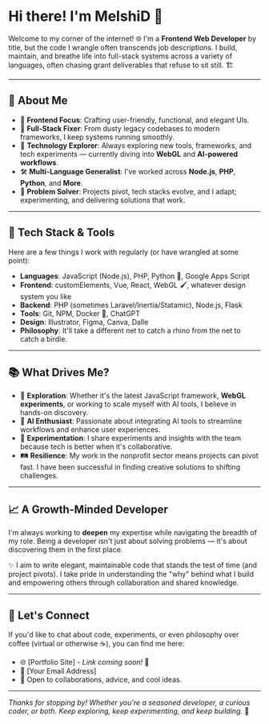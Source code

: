 # Hi there! I'm MelshiD 👋

Welcome to my corner of the internet! 🌐 I'm a **Frontend Web Developer** by title, but the code I wrangle often transcends job descriptions. I build, maintain, and breathe life into full-stack systems across a variety of languages, often chasing grant deliverables that refuse to sit still. 🏗️

---

## 🌟 **About Me**
- 🎨 **Frontend Focus**: Crafting user-friendly, functional, and elegant UIs.
- 🔧 **Full-Stack Fixer**: From dusty legacy codebases to modern frameworks, I keep systems running smoothly.
- 🚀 **Technology Explorer**: Always exploring new tools, frameworks, and tech experiments — currently diving into **WebGL** and **AI-powered workflows**.
- 🛠️ **Multi-Language Generalist**: I've worked across **Node.js**, **PHP**, **Python**, and **More**.
- 🧩 **Problem Solver**: Projects pivot, tech stacks evolve, and I adapt; experimenting, and delivering solutions that work.

---

## 🧰 **Tech Stack & Tools**

Here are a few things I work with regularly (or have wrangled at some point):

- **Languages**: JavaScript (Node.js), PHP, Python 🐍, Google Apps Script
- **Frontend**: customElements, Vue, React, WebGL 🖌️, whatever design system you like
- **Backend**: PHP (sometimes Laravel/Inertia/Statamic), Node.js, Flask
- **Tools**: Git, NPM, Docker 🐳, ChatGPT
- **Design**: Illustrator, Figma, Canva, Dalle
- **Philosophy**: It'll take a different net to catch a rhino from the net to catch a birdie.

---

## 📚 **What Drives Me?**
- 🚴 **Exploration**: Whether it's the latest JavaScript framework, **WebGL experiments**, or working to scale myself with AI tools, I believe in hands-on discovery.
- 🤖 **AI Enthusiast**: Passionate about integrating AI tools to streamline workflows and enhance user experiences.
- 🧪 **Experimentation**: I share experiments and insights with the team because tech is better when it's collaborative.
- 🛤️ **Resilience**: My work in the nonprofit sector means projects can pivot fast. I have been successful in finding creative solutions to shifting challenges.

---

## 📈 **A Growth-Minded Developer**

I'm always working to **deepen** my expertise while navigating the breadth of my role. Being a developer isn't just about solving problems — it's about discovering them in the first place.

✨ I aim to write elegant, maintainable code that stands the test of time (and project pivots). I take pride in understanding the "why" behind what I build and empowering others through collaboration and shared knowledge.

---

## 🤝 **Let's Connect**

If you'd like to chat about code, experiments, or even philosophy over coffee (virtual or otherwise ☕), you can find me here:
- 🌐 [Portfolio Site] - *Link coming soon!* 🚧
- 📧 [Your Email Address]
- 💬 Open to collaborations, advice, and cool ideas.

---

*Thanks for stopping by! Whether you're a seasoned developer, a curious coder, or both.  Keep exploring, keep experimenting, and keep building.* 🚀
